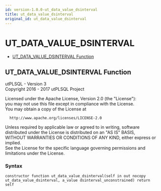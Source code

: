 ```yaml
---
id: version-1.0.0-ut_data_value_dsinterval
title: ut_data_value_dsinterval
original_id: ut_data_value_dsinterval
---
```


# UT_DATA_VALUE_DSINTERVAL






- [UT_DATA_VALUE_DSINTERVAL Function](#ut_data_value_dsinterval)












 
## UT_DATA_VALUE_DSINTERVAL Function<a name="ut_data_value_dsinterval"></a>


<p>
<p>utPLSQL - Version 3<br />  Copyright 2016 - 2017 utPLSQL Project</p><p>  Licensed under the Apache License, Version 2.0 (the &quot;License&quot;):<br />  you may not use this file except in compliance with the License.<br />  You may obtain a copy of the License at</p><pre><code>  http://www.apache.org/licenses/LICENSE-2.0</code></pre><p>  Unless required by applicable law or agreed to in writing, software<br />  distributed under the License is distributed on an &quot;AS IS&quot; BASIS,<br />  WITHOUT WARRANTIES OR CONDITIONS OF ANY KIND, either express or implied.<br />  See the License for the specific language governing permissions and<br />  limitations under the License.</p>
</p>

### Syntax
```plsql
constructor function ut_data_value_dsinterval(self in out nocopy ut_data_value_dsinterval, a_value dsinterval_unconstrained) return self
```

 





 
